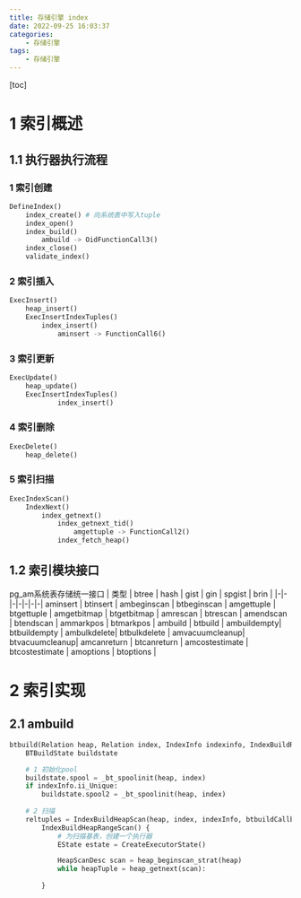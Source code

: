 ```yaml
---
title: 存储引擎 index
date: 2022-09-25 16:03:37
categories:
    - 存储引擎
tags:
    - 存储引擎
---
```


[toc]

# 1 索引概述
## 1.1  执行器执行流程
### 1 索引创建
```python
DefineIndex()
    index_create() # 向系统表中写入tuple
    index_open()
    index_build()
        ambuild -> OidFunctionCall3()
    index_close()
    validate_index()
```

### 2 索引插入
```python
ExecInsert()
    heap_insert()
    ExecInsertIndexTuples()
        index_insert()
            aminsert -> FunctionCall6()
```

### 3 索引更新
```python
ExecUpdate()
    heap_update()
    ExecInsertIndexTuples()
            index_insert()
```

### 4 索引删除
```python
ExecDelete()
    heap_delete()
```

### 5 索引扫描
```python
ExecIndexScan()
    IndexNext()
        index_getnext()
            index_getnext_tid()
                amgettuple -> FunctionCall2()
            index_fetch_heap()
```

## 1.2 索引模块接口
pg_am系统表存储统一接口
| 类型 | btree | hash | gist | gin | spgist | brin |
|-|-|-|-|-|-|-|
aminsert    | btinsert      |
ambeginscan | btbeginscan   |
amgettuple  | btgettuple    |
amgetbitmap | btgetbitmap   |
amrescan    | btrescan      |
amendscan   | btendscan     |
ammarkpos   | btmarkpos     |
ambuild     | btbuild       |
ambuildempty| btbuildempty  |
ambulkdelete| btbulkdelete  |
amvacuumcleanup| btvacuumcleanup|
amcanreturn | btcanreturn   |
amcostestimate | btcostestimate |
amoptions   | btoptions     |

# 2 索引实现
## 2.1 ambuild
```python
btbuild(Relation heap, Relation index, IndexInfo indexinfo, IndexBuildResult result)
    BTBuildState buildstate

    # 1 初始化pool
    buildstate.spool = _bt_spoolinit(heap, index)
    if indexInfo.ii_Unique:
        buildstate.spool2 = _bt_spoolinit(heap, index)
    
    # 2 扫描
    reltuples = IndexBuildHeapScan(heap, index, indexInfo, btbuildCallback, &buildstate)
        IndexBuildHeapRangeScan() {
            # 为扫描基表，创建一个执行器
            EState estate = CreateExecutorState()

            HeapScanDesc scan = heap_beginscan_strat(heap)
            while heapTuple = heap_getnext(scan):
                
        }
            



```